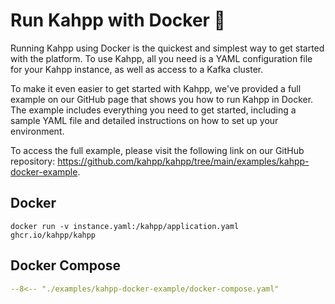 # Run Kahpp with Docker :rocket:

Running Kahpp using Docker is the quickest and simplest way to get started with the platform. To use Kahpp, all you need is a YAML configuration file for your Kahpp instance, as well as access to a Kafka cluster.

To make it even easier to get started with Kahpp, we've provided a full example on our GitHub page that shows you how to run Kahpp in Docker.  
The example includes everything you need to get started, including a sample YAML file and detailed instructions on how to set up your environment.

To access the full example, please visit the following link on our GitHub repository: https://github.com/kahpp/kahpp/tree/main/examples/kahpp-docker-example.

## Docker 

```shell
docker run -v instance.yaml:/kahpp/application.yaml ghcr.io/kahpp/kahpp
```

## Docker Compose

```yaml
--8<-- "./examples/kahpp-docker-example/docker-compose.yaml"
```
